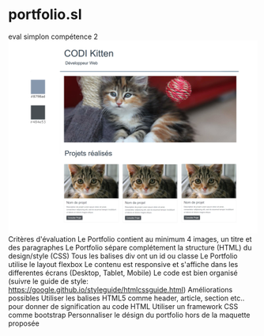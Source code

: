 # portfolio.sl
eval simplon compétence 2
<img src="img/mockup.png">
Critères d'évaluation
Le Portfolio contient au minimum 4 images, un titre et des paragraphes
Le Portfolio sépare complétement la structure (HTML) du design/style (CSS)
Tous les balises div ont un id ou classe
Le Portfolio utilise le layout flexbox
Le contenu est responsive et s'affiche dans les differentes écrans (Desktop, Tablet, Mobile)
Le code est bien organisé (suivre le guide de style: https://google.github.io/styleguide/htmlcssguide.html)
Améliorations possibles
Utiliser les balises HTML5 comme header, article, section etc.. pour donner de signification au code HTML
Utiliser un framework CSS comme bootstrap
Personnaliser le désign du portfolio hors de la maquette proposée
